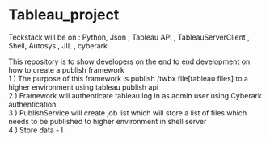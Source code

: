 # Tableau_project

Teckstack will be on : Python, Json , Tableau API , TableauServerClient , Shell, Autosys , JIL , cyberark

This repository is to show developers on the end to end development on how to create a publish framework <br>
1 ) The purpose of this framework is publish /twbx file[tableau files] to a higher environment using tableau publish api <br>
2 ) Framework will authenticate tableau log in as admin user using Cyberark authentication <br>
3 ) PublishService will create job list which will store a list of files which needs to be published to higher environment in shell server <br>
4 ) Store data - I <br>

